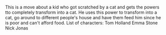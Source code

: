 This is a move about a kid who got scratched by a cat and gets the powers tto completely transform into a cat.
He uses this power to transform into a cat, go around to different people's house and have them feed him since he is poor and can't afford food.
List of characters:
Tom Holland
Emma Stone
Nick Jonas